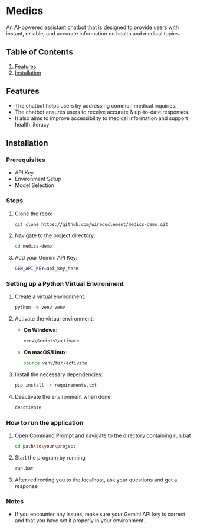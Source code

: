 # Medics
An AI-powered assistant chatbot that is designed to provide users with instant, reliable, and accurate information on health and medical topics.

## Table of Contents
1. [Features](#features)
2. [Installation](#installation)


## Features
- The chatbot helps users by addressing common medical inquiries.
- The chatbot ensures users to receive accurate & up-to-date responses.
- It  also aims to improve accessibility to medical information and support health literacy

## Installation
### Prerequisites
- API Key
- Environment Setup
- Model Selection

### Steps
1. Clone the repo:
    ```bash
    git clone https://github.com/wireduclement/medics-demo.git
    ```
2. Navigate to the project directory:
    ```bash
    cd medics-demo
    ```

3. Add your Gemini API Key:
    ```bash
    GEM_API_KEY=api_key_here
    ```

### Setting up a Python Virtual Environment

1. Create a virtual environment:
    ```bash
    python -m venv venv
    ```

2. Activate the virtual environment:

    - **On Windows**:
      ```bash
      venv\Scripts\activate
      ```

    - **On macOS/Linux**:
      ```bash
      source venv/bin/activate
      ```

3. Install the necessary dependencies:
    ```bash
    pip install -r requirements.txt
    ```

4. Deactivate the environment when done:
    ```bash
    deactivate
    ```


### How to run the application

1. Open Command Prompt and navigate to the directory containing run.bat
    ```bash
    cd path\to\your\project
    ```

2. Start the program by running
    ```bash
    run.bat
    ```

3. After redirecting you to the localhost, ask your questions and get a response


### Notes

- If you encounter any issues, make sure your Gemini API key is correct and that you have set it properly in your environment.
